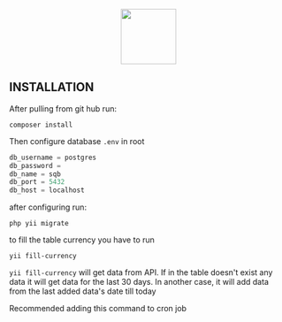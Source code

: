 <p align="center">
    <a href="https://github.com/yiisoft" target="_blank">
        <img src="https://avatars0.githubusercontent.com/u/993323" height="100px">
    </a>
    
</p>


INSTALLATION
------------

After pulling from git hub run:

~~~
composer install
~~~

Then configure database `.env` in root

```php
db_username = postgres
db_password =
db_name = sqb
db_port = 5432
db_host = localhost
```

after configuring run: 

~~~
php yii migrate
~~~

to fill the table currency you have to run
~~~
yii fill-currency
~~~

`yii fill-currency` will get data from API. If in the table doesn't exist any data it will get data for the last 30 days.
In another case, it will add data from the last added data's date till today

Recommended adding this command to cron job